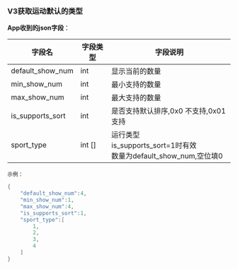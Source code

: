 ### V3获取运动默认的类型


**App收到的json字段**：

| 字段名           | 字段类型 | 字段说明                                                     |
| ---------------- | -------- | ------------------------------------------------------------ |
| default_show_num | int      | 显示当前的数量                                               |
| min_show_num     | int      | 最小支持的数量                                               |
| max_show_num     | int      | 最大支持的数量                                               |
| is_supports_sort | int      | 是否支持默认排序,0x0 不支持,0x01 支持                        |
| sport_type       | int []   | 运行类型<br />is_supports_sort=1时有效<br />数量为default_show_num,空位填0 |

`示例：`

```c
{
    "default_show_num":4,
    "min_show_num":1,
    "max_show_num":4,
    "is_supports_sort":1,
    "sport_type":[
        1,
        2,
        3,
        4
    ]
}
```

